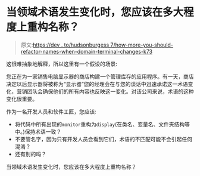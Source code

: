 # 当领域术语发生变化时，您应该在多大程度上重构名称？

> 原文:[https://dev . to/hudsonburgess 7/how-more-you-should-refactor-names-when-domain-terminal-changes-k73](https://dev.to/hudsonburgess7/how-much-should-you-refactor-names-when-domain-terminology-changes-k73)

这很难抽象地解释，所以这里有一个假设的场景:

您正在为一家销售电脑显示器的商店构建一个管理库存的应用程序。有一天，商店决定以后显示器将被称为“显示器”您的经理会在与您的谈话中迅速承诺这一术语变化，营销团队会确保他们的所有内容也反映这一变化。对该公司来说，术语的这种变化很重要。

作为一名开发人员和软件工匠，您应该:

*   将代码中所有出现的`monitor`重构为`display`(在类名、变量名、文件夹结构等中。)保持术语一致？
*   不要管名字，因为只有开发人员会看到它们，术语的不匹配可能不会引起任何混淆？
*   还有别的吗？

当领域术语发生变化时，您应该在多大程度上重构名称？